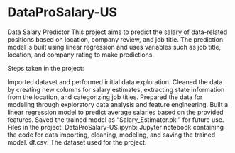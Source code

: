 # DataProSalary-US
Data Salary Predictor
This project aims to predict the salary of data-related positions based on location, company review, and job title. The prediction model is built using linear regression and uses variables such as job title, location, and company rating to make predictions.

Steps taken in the project:

Imported dataset and performed initial data exploration.
Cleaned the data by creating new columns for salary estimates, extracting state information from the location, and categorizing job titles.
Prepared the data for modeling through exploratory data analysis and feature engineering.
Built a linear regression model to predict average salaries based on the provided features.
Saved the trained model as “Salary_Estimater.pkl” for future use.
Files in the project:
DataProSalary-US.ipynb: Jupyter notebook containing the code for data importing, cleaning, modeling, and saving the trained model.
df.csv: The dataset used for the project.

